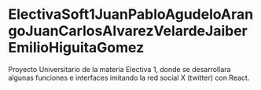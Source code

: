 # ElectivaSoft1JuanPabloAgudeloArangoJuanCarlosAlvarezVelardeJaiberEmilioHiguitaGomez
Proyecto Universitario de la materia Electiva 1, donde se desarrollara algunas funciones e interfaces imitando la red social X (twitter) con React.
